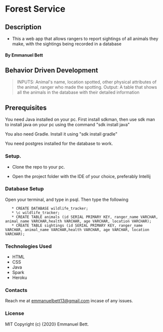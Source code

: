 # Forest Service

## Description

- This a web app that allows rangers to report sightings of all animals they make, with the sightings being recorded in a database

#### By Emmanuel Bett

## Behavior Driven Development

> INPUTS: Animal's name, location spotted, other physical attributes of the animal, ranger who made the spotting.
> Output: A table that shows all the animals in the database with their detailed information

## Prerequisites

You need Java installed on your pc. First install sdkman, then use sdk man to install java on your pc using the command "sdk install java"

You also need Gradle. Install it using "sdk install gradle"

You need postgres installed for the database to work. 

###  Setup. 

- Clone the repo to your pc.

- Open the project folder with the IDE of your choice, preferably Intellij

### Database Setup
Open your terminal, and type in psql. Then type the following 

       * CREATE DATABASE wildlife_tracker;
       * \c wildlife_tracker;
       * CREATE TABLE animals (id SERIAL PRIMARY KEY, ranger_name VARCHAR, animal_name VARCHAR,health VARCHAR, age VARCHAR, location VARCHAR);
       * CREATE TABLE sightings (id SERIAL PRIMARY KEY, ranger_name VARCHAR, animal_name VARCHAR,health VARCHAR, age VARCHAR, location VARCHAR);
 
 ### Technologies Used
     
* HTML
* CSS
* Java
* Spark
* Heroku 

### Contacts
Reach me at emmanuelbett13@gmail.com incase of any issues.

### License
MIT
Copyright (c) {2020} Emmanuel Bett.
